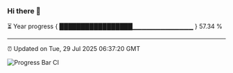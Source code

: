 ### Hi there 👋

⏳ Year progress { █████████████████▁▁▁▁▁▁▁▁▁▁▁▁▁ } 57.34 %

---

⏰ Updated on Tue, 29 Jul 2025 06:37:20 GMT

![Progress Bar CI](https://github.com/liununu/liununu/workflows/Progress%20Bar%20CI/badge.svg)
